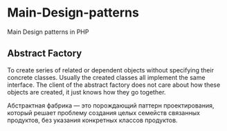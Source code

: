 # Main-Design-patterns
Main Design patterns in PHP

Abstract Factory
----------------
To create series of related or dependent objects without specifying their concrete classes. Usually the created classes all implement the same interface. The client of the abstract factory does not care about how these objects are created, it just knows how they go together.

Абстрактная фабрика — это порождающий паттерн проектирования, который решает проблему создания целых семейств связанных продуктов, без указания конкретных классов продуктов.
